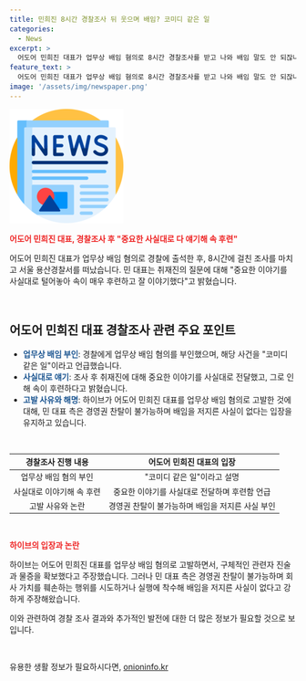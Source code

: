 ```yaml
---
title: 민희진 8시간 경찰조사 뒤 웃으며 배임? 코미디 같은 일
categories:
  - News
excerpt: >
  어도어 민희진 대표가 업무상 배임 혐의로 8시간 경찰조사를 받고 나와 배임 말도 안 되잖나라며 부인했다. 민 대표는 진술을 통해 속을 후련하게 했다고 말했으며, 하이브에서의 고발과 관련된 설명을 덧붙였다. 이에 대한 입장은 엇갈리나, 하이브는 구체적인 관련자 진술과 물증을 확보했다고 주장하며 논란이 계속되고 있다. 양쪽의 입장 차이가 커짐에 따라 사람들의 관심도 더욱 증폭되고 있는 상황이다.
feature_text: >
  어도어 민희진 대표가 업무상 배임 혐의로 8시간 경찰조사를 받고 나와 배임 말도 안 되잖나라며 부인했다. 민 대표는 진술을 통해 속을 후련하게 했다고 말했으며, 하이브에서의 고발과 관련된 설명을 덧붙였다. 이에 대한 입장은 엇갈리나, 하이브는 구체적인 관련자 진술과 물증을 확보했다고 주장하며 논란이 계속되고 있다. 양쪽의 입장 차이가 커짐에 따라 사람들의 관심도 더욱 증폭되고 있는 상황이다.
image: '/assets/img/newspaper.png'
---
```


<p><img src="/assets/img/newspaper.png" alt="kimp 속보" /></p>

<p><b><span style="color: #ee2323;">어도어 민희진 대표, 경찰조사 후 "중요한 사실대로 다 얘기해 속 후련"</span></b></p>

<p>어도어 민희진 대표가 업무상 배임 혐의로 경찰에 출석한 후, 8시간에 걸친 조사를 마치고 서울 용산경찰서를 떠났습니다. 민 대표는 취재진의 질문에 대해 "중요한 이야기를 사실대로 털어놓아 속이 매우 후련하고 잘 이야기했다"고 밝혔습니다.</p>

<p data-ke-size="size16">&nbsp;</p>

<h2 data-ke-size="size26">어도어 민희진 대표 경찰조사 관련 주요 포인트</h2>

<ul>
  <li><b><span style="color: #1a5490;">업무상 배임 부인</span></b>: 경찰에게 업무상 배임 혐의를 부인했으며, 해당 사건을 "코미디 같은 일"이라고 언급했습니다.</li>
  <li><b><span style="color: #1a5490;">사실대로 얘기</span></b>: 조사 후 취재진에 대해 중요한 이야기를 사실대로 전달했고, 그로 인해 속이 후련하다고 밝혔습니다.</li>
  <li><b><span style="color: #1a5490;">고발 사유와 해명</span></b>: 하이브가 어도어 민희진 대표를 업무상 배임 혐의로 고발한 것에 대해, 민 대표 측은 경영권 찬탈이 불가능하며 배임을 저지른 사실이 없다는 입장을 유지하고 있습니다.</li>
</ul>

<p data-ke-size="size16">&nbsp;</p>

<table>
    <thead>
        <tr>
            <th style="text-align: center;">경찰조사 진행 내용</th>
            <th style="text-align: center;">어도어 민희진 대표의 입장</th>
        </tr>
    </thead>
    <tbody>
        <tr>
            <td style="text-align: center;">업무상 배임 혐의 부인</td>
            <td style="text-align: center;">"코미디 같은 일"이라고 설명</td>
        </tr>
        <tr>
            <td style="text-align: center;">사실대로 이야기해 속 후련</td>
            <td style="text-align: center;">중요한 이야기를 사실대로 전달하며 후련함 언급</td>
        </tr>
        <tr>
            <td style="text-align: center;">고발 사유와 논란</td>
            <td style="text-align: center;">경영권 찬탈이 불가능하며 배임을 저지른 사실 부인</td>
        </tr>
    </tbody>
</table>

<p data-ke-size="size16">&nbsp;</p>

<p><b><span style="color: #ee2323;">하이브의 입장과 논란</span></b></p>

<p>하이브는 어도어 민희진 대표를 업무상 배임 혐의로 고발하면서, 구체적인 관련자 진술과 물증을 확보했다고 주장했습니다. 그러나 민 대표 측은 경영권 찬탈이 불가능하며 회사 가치를 훼손하는 행위를 시도하거나 실행에 착수해 배임을 저지른 사실이 없다고 강하게 주장해왔습니다.</p>

<p>이와 관련하여 경찰 조사 결과와 추가적인 발전에 대한 더 많은 정보가 필요할 것으로 보입니다.</p>

<p data-ke-size="size16">&nbsp;</p>
유용한 생활 정보가 필요하시다면, <a href="https://onioninfo.kr" rel="dofollow">onioninfo.kr</a>


